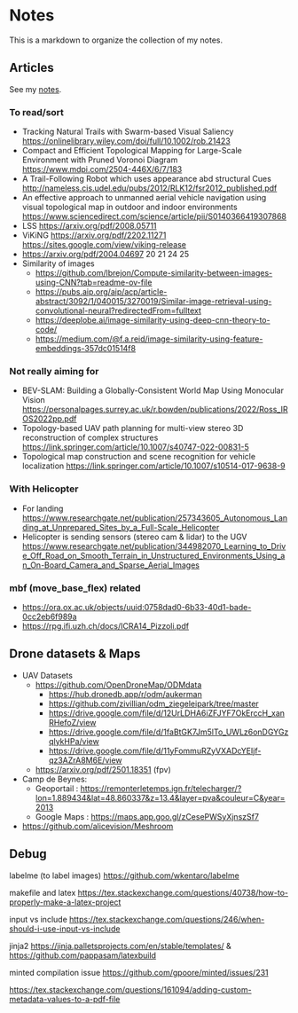 Notes
===

This is a markdown to organize the collection of my notes.

## Articles

See my [notes](notes.md).

### To read/sort

- Tracking Natural Trails with Swarm-based Visual Saliency
  https://onlinelibrary.wiley.com/doi/full/10.1002/rob.21423
- Compact and Efficient Topological Mapping for Large-Scale Environment with Pruned Voronoi Diagram
  https://www.mdpi.com/2504-446X/6/7/183
- A Trail-Following Robot which uses appearance abd structural Cues
  http://nameless.cis.udel.edu/pubs/2012/RLK12/fsr2012_published.pdf
- An effective approach to unmanned aerial vehicle navigation using visual topological map in outdoor and indoor
  environments
  https://www.sciencedirect.com/science/article/pii/S0140366419307868
- LSS https://arxiv.org/pdf/2008.05711
- ViKiNG https://arxiv.org/pdf/2202.11271  https://sites.google.com/view/viking-release
- https://arxiv.org/pdf/2004.04697 20 21 24 25
- Similarity of images
    - https://github.com/lbrejon/Compute-similarity-between-images-using-CNN?tab=readme-ov-file
    - https://pubs.aip.org/aip/acp/article-abstract/3092/1/040015/3270019/Similar-image-retrieval-using-convolutional-neural?redirectedFrom=fulltext
    - https://deeplobe.ai/image-similarity-using-deep-cnn-theory-to-code/
    - https://medium.com/@f.a.reid/image-similarity-using-feature-embeddings-357dc01514f8

### Not really aiming for

- BEV-SLAM: Building a Globally-Consistent World Map Using Monocular Vision
  https://personalpages.surrey.ac.uk/r.bowden/publications/2022/Ross_IROS2022pp.pdf
- Topology-based UAV path planning for multi-view stereo 3D reconstruction of complex structures
  https://link.springer.com/article/10.1007/s40747-022-00831-5
- Topological map construction and scene recognition for vehicle localization
  https://link.springer.com/article/10.1007/s10514-017-9638-9

### With Helicopter

- For landing
  https://www.researchgate.net/publication/257343605_Autonomous_Landing_at_Unprepared_Sites_by_a_Full-Scale_Helicopter
- Helicopter is sending sensors (stereo cam & lidar) to the UGV
  https://www.researchgate.net/publication/344982070_Learning_to_Drive_Off_Road_on_Smooth_Terrain_in_Unstructured_Environments_Using_an_On-Board_Camera_and_Sparse_Aerial_Images

### mbf (move_base_flex) related

- https://ora.ox.ac.uk/objects/uuid:0758dad0-6b33-40d1-bade-0cc2eb6f989a
- https://rpg.ifi.uzh.ch/docs/ICRA14_Pizzoli.pdf

## Drone datasets & Maps

- UAV Datasets
    - https://github.com/OpenDroneMap/ODMdata
        - https://hub.dronedb.app/r/odm/aukerman
        - https://github.com/zivillian/odm_ziegeleipark/tree/master
        - https://drive.google.com/file/d/12UrLDHA6iZFJYF7OkErccH_xanRHefoZ/view
        - https://drive.google.com/file/d/1faBtGK7Jm5lTo_UWLz6onDGYGzqlykHPa/view
        - https://drive.google.com/file/d/11yFommuRZyVXADcYEIjf-qz3AZrA8M6E/view
    - https://arxiv.org/pdf/2501.18351 (fpv)
- Camp de Beynes:
    - Geoportail :
      https://remonterletemps.ign.fr/telecharger/?lon=1.889434&lat=48.860337&z=13.4&layer=pva&couleur=C&year=2013
    - Google Maps : https://maps.app.goo.gl/zCesePWSyXjnszSf7
- https://github.com/alicevision/Meshroom

## Debug

labelme (to label images) https://github.com/wkentaro/labelme

makefile and latex https://tex.stackexchange.com/questions/40738/how-to-properly-make-a-latex-project

input vs include https://tex.stackexchange.com/questions/246/when-should-i-use-input-vs-include

jinja2 https://jinja.palletsprojects.com/en/stable/templates/ & https://github.com/pappasam/latexbuild

minted compilation issue https://github.com/gpoore/minted/issues/231

https://tex.stackexchange.com/questions/161094/adding-custom-metadata-values-to-a-pdf-file